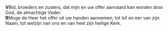 **V**Bid, broeders en zusters, dat mijn en uw offer aanvaard kan worden
door God, de almachtige Vader.\
**R**Moge de Heer het offer uit uw handen aannemen, tot lof en eer van
zijn Naam, tot welzijn van ons en van heel zijn heilige Kerk.
